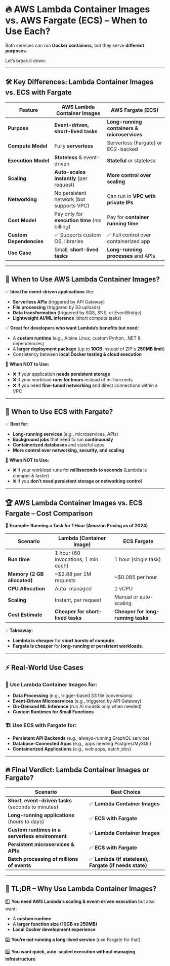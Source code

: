 # 🔥 **AWS Lambda Container Images vs. AWS Fargate (ECS) – When to Use Each?**

Both services can run **Docker containers**, but they serve **different purposes**.

Let’s break it down:

---

## 🛠 **Key Differences: Lambda Container Images vs. ECS with Fargate**

| Feature                 | **AWS Lambda Container Images**              | **AWS Fargate (ECS)**                       |
| ----------------------- | -------------------------------------------- | ------------------------------------------- |
| **Purpose**             | **Event-driven, short-lived tasks**          | **Long-running containers & microservices** |
| **Compute Model**       | Fully **serverless**                         | Serverless (Fargate) or EC2-backed          |
| **Execution Model**     | **Stateless** & event-driven                 | **Stateful** or stateless                   |
| **Scaling**             | **Auto-scales instantly** (per request)      | **More control over scaling**               |
| **Networking**          | No persistent network (but supports VPC)     | Can run in **VPC with private IPs**         |
| **Cost Model**          | Pay only for **execution time** (ms billing) | Pay for **container running time**          |
| **Custom Dependencies** | ✅ Supports custom OS, libraries             | ✅ Full control over containerized app      |
| **Use Case**            | Small, **short-lived tasks**                 | **Long-running processes** and APIs         |

---

## 🤔 **When to Use AWS Lambda Container Images?**

✅ **Ideal for event-driven applications** like:

- **Serverless APIs** (triggered by API Gateway)
- **File processing** (triggered by S3 uploads)
- **Data transformation** (triggered by SQS, SNS, or EventBridge)
- **Lightweight AI/ML inference** (short compute tasks)

✅ **Great for developers who want Lambda’s benefits but need:**

- A **custom runtime** (e.g., Alpine Linux, custom Python, .NET 8 dependencies)
- A **larger deployment package** (up to **10GB** instead of ZIP's **250MB limit**)
- Consistency between **local Docker testing & cloud execution**

🚨 **When NOT to Use:**

- ❌ If your application **needs persistent storage**
- ❌ If your workload **runs for hours** instead of milliseconds
- ❌ If you need **fine-tuned networking** and direct connections within a VPC

---

## 🤔 **When to Use ECS with Fargate?**

✅ **Best for:**

- **Long-running services** (e.g., microservices, APIs)
- **Background jobs** that need to run **continuously**
- **Containerized databases** and stateful apps
- **More control over networking, security, and scaling**

🚨 **When NOT to Use:**

- ❌ If your workload runs for **milliseconds to seconds** (Lambda is cheaper & faster)
- ❌ If you **don’t need persistent storage or networking control**

---

## 🏆 **AWS Lambda Container Images vs. ECS Fargate – Cost Comparison**

📌 **Example: Running a Task for 1 Hour (Amazon Pricing as of 2024)**

| **Scenario**                | **Lambda (Container Image)**        | **ECS Fargate**                    |
| --------------------------- | ----------------------------------- | ---------------------------------- |
| **Run time**                | 1 hour (60 invocations, 1 min each) | 1 hour (single task)               |
| **Memory (2 GB allocated)** | ~\$2.88 per 1M requests             | ~\$0.085 per hour                  |
| **CPU Allocation**          | Auto-managed                        | 1 vCPU                             |
| **Scaling**                 | Instant, per request                | Manual or auto-scaling             |
| **Cost Estimate**           | **Cheaper for short-lived tasks**   | **Cheaper for long-running tasks** |

💡 **Takeaway:**

- **Lambda is cheaper** for **short bursts of compute**.
- **Fargate is cheaper** for **long-running or persistent workloads**.

---

## ⚡ **Real-World Use Cases**

### 🚀 **Use Lambda Container Images for:**

- **Data Processing** (e.g., trigger-based S3 file conversions)
- **Event-Driven Microservices** (e.g., triggered by API Gateway)
- **On-Demand ML Inference** (run AI models only when needed)
- **Custom Runtimes for Small Functions**

### 🏗 **Use ECS with Fargate for:**

- **Persistent API Backends** (e.g., always-running GraphQL service)
- **Database-Connected Apps** (e.g., apps needing Postgres/MySQL)
- **Containerized Applications** (e.g., web apps, batch jobs)

---

## 🔥 **Final Verdict: Lambda Container Images or Fargate?**

| **Scenario**                                       | **Best Choice**                                        |
| -------------------------------------------------- | ------------------------------------------------------ |
| **Short, event-driven tasks** (seconds to minutes) | ✅ **Lambda Container Images**                         |
| **Long-running applications** (hours to days)      | ✅ **ECS with Fargate**                                |
| **Custom runtimes in a serverless environment**    | ✅ **Lambda Container Images**                         |
| **Persistent microservices & APIs**                | ✅ **ECS with Fargate**                                |
| **Batch processing of millions of events**         | ✅ **Lambda (if stateless), Fargate (if needs state)** |

---

## 🎯 **TL;DR – Why Use Lambda Container Images?**

1️⃣ **You need AWS Lambda’s scaling & event-driven execution** but also want:

- A **custom runtime**
- A **larger function size (10GB vs 250MB)**
- **Local Docker development experience**

2️⃣ **You’re not running a long-lived service** (use Fargate for that).

3️⃣ **You want quick, auto-scaled execution without managing infrastructure**.
